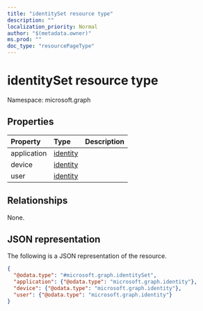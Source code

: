```yaml
---
title: "identitySet resource type"
description: ""
localization_priority: Normal
author: "$(metadata.owner)"
ms.prod: ""
doc_type: "resourcePageType"
---
```


# identitySet resource type

Namespace: microsoft.graph

## Properties

| Property    | Type                                 | Description |
| :---------- | :----------------------------------- | :---------- |
| application | [identity](../resources/identity.md) |             |
| device      | [identity](../resources/identity.md) |             |
| user        | [identity](../resources/identity.md) |             |

## Relationships

None.

## JSON representation

The following is a JSON representation of the resource.

<!-- {
  "blockType": "resource",
  "@odata.type": "microsoft.graph.identitySet",
}
-->

```json
{
  "@odata.type": "#microsoft.graph.identitySet",
  "application": {"@odata.type": "microsoft.graph.identity"},
  "device": {"@odata.type": "microsoft.graph.identity"},
  "user": {"@odata.type": "microsoft.graph.identity"}
}
```
